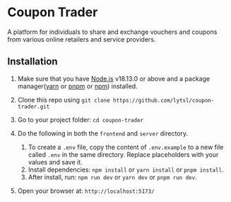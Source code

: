 # Coupon Trader

A platform for individuals to share and exchange vouchers and coupons from various online retailers and service providers.


## Installation
1. Make sure that you have [Node.js](https://nodejs.org/en/download) v18.13.0 or above and a package manager([yarn](https://classic.yarnpkg.com/lang/en/docs/install/#windows-stable) or [pnpm](https://pnpm.io/installation) or [npm](https://docs.npmjs.com/downloading-and-installing-node-js-and-npm)) installed.
2. Clone this repo using `git clone https://github.com/lytsl/coupon-trader.git`
3. Go to your project folder: `cd coupon-trader`
4. Do the following in both the `frontend` and `server` directory.
   
    1. To create a `.env` file, copy the content of `.env.example` to a new file called `.env` in the same directory. Replace placeholders with your values and save it.
    2. Install dependencies: `npm install` or `yarn install` or `pnpm install`.
    3. After install, run: `npm run dev` or `yarn dev` or `pnpm run dev`.
 5. Open your browser at: `http://localhost:5173/`
